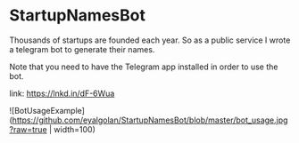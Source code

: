 # StartupNamesBot

Thousands of startups are founded each year.
So as a public service I wrote a telegram bot to generate their names.

Note that you need to have the Telegram app installed in order to use the bot.

link: https://lnkd.in/dF-6Wua

![BotUsageExample](https://github.com/eyalgolan/StartupNamesBot/blob/master/bot_usage.jpg?raw=true | width=100)
